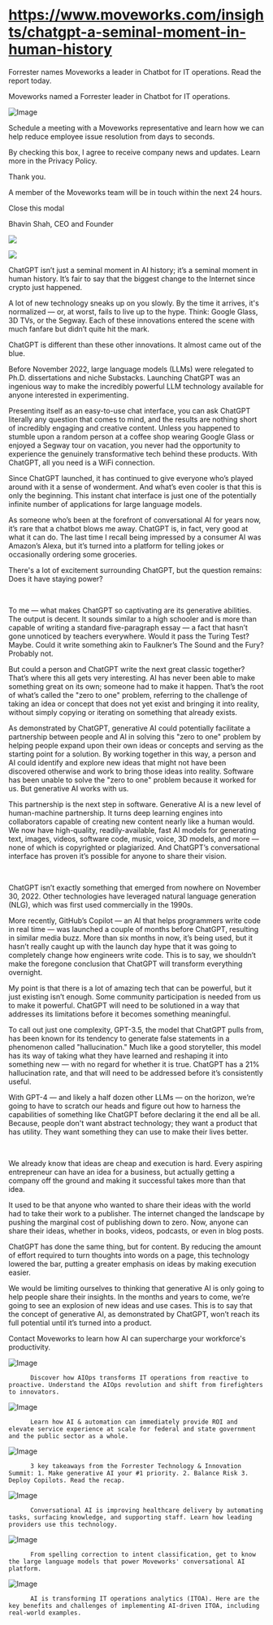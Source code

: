 # https://www.moveworks.com/insights/chatgpt-a-seminal-moment-in-human-history

Forrester names Moveworks a leader in Chatbot for IT operations. Read the report today.

Moveworks named a Forrester leader in Chatbot for IT operations. 

![Image](https://www.moveworks.com/hubfs/img/site/qr-demo.png)

Schedule a meeting with a Moveworks representative and learn how we can help reduce employee issue resolution from days to seconds.

By checking this box, I agree to receive company news and updates. Learn more in the Privacy Policy.

Thank you.

A member of the Moveworks team will be in touch within the next 24 hours.



  Close this modal
  



Bhavin Shah, CEO and Founder


![](https://www.moveworks.com/hubfs/featured-image-design-biz-dimension-of-GPT.jpg)

![](https://www.moveworks.com/hubfs/featured-image-design-biz-dimension-of-GPT.jpg)

ChatGPT isn’t just a seminal moment in AI history; it’s a seminal moment in human history. It’s fair to say that the biggest change to the Internet since crypto just happened.

A lot of new technology sneaks up on you slowly. By the time it arrives, it's normalized — or, at worst, fails to live up to the hype. Think: Google Glass, 3D TVs, or the Segway. Each of these innovations entered the scene with much fanfare but didn’t quite hit the mark. 

ChatGPT is different than these other innovations. It almost came out of the blue. 

Before November 2022, large language models (LLMs) were relegated to Ph.D. dissertations and niche Substacks. Launching ChatGPT was an ingenious way to make the incredibly powerful LLM technology available for anyone interested in experimenting. 

Presenting itself as an easy-to-use chat interface, you can ask ChatGPT literally any question that comes to mind, and the results are nothing short of incredibly engaging and creative content. Unless you happened to stumble upon a random person at a coffee shop wearing Google Glass or enjoyed a Segway tour on vacation, you never had the opportunity to experience the genuinely transformative tech behind these products. With ChatGPT, all you need is a WiFi connection. 

Since ChatGPT launched, it has continued to give everyone who’s played around with it a sense of wonderment. And what’s even cooler is that this is only the beginning. This instant chat interface is just one of the potentially infinite number of applications for large language models. 

As someone who’s been at the forefront of conversational AI for years now, it’s rare that a chatbot blows me away. ChatGPT is, in fact, very good at what it can do. The last time I recall being impressed by a consumer AI was Amazon’s Alexa, but it’s turned into a platform for telling jokes or occasionally ordering some groceries.

There's a lot of excitement surrounding ChatGPT, but the question remains: Does it have staying power?

 

To me — what makes ChatGPT so captivating are its generative abilities. The output is decent. It sounds similar to a high schooler and is more than capable of writing a standard five-paragraph essay — a fact that hasn’t gone unnoticed by teachers everywhere. Would it pass the Turing Test? Maybe. Could it write something akin to Faulkner’s The Sound and the Fury? Probably not. 

But could a person and ChatGPT write the next great classic together? That’s where this all gets very interesting. AI has never been able to make something great on its own; someone had to make it happen. That’s the root of what’s called the "zero to one" problem, referring to the challenge of taking an idea or concept that does not yet exist and bringing it into reality, without simply copying or iterating on something that already exists. 

As demonstrated by ChatGPT, generative AI could potentially facilitate a partnership between people and AI in solving this "zero to one" problem by helping people expand upon their own ideas or concepts and serving as the starting point for a solution. By working together in this way, a person and AI could identify and explore new ideas that might not have been discovered otherwise and work to bring those ideas into reality. Software has been unable to solve the "zero to one" problem because it worked for us. But generative AI works with us.

This partnership is the next step in software. Generative AI is a new level of human-machine partnership. It turns deep learning engines into collaborators capable of creating new content nearly like a human would. We now have high-quality, readily-available, fast AI models for generating text, images, videos, software code, music, voice, 3D models, and more — none of which is copyrighted or plagiarized. And ChatGPT’s conversational interface has proven it’s possible for anyone to share their vision.

 

ChatGPT isn’t exactly something that emerged from nowhere on November 30, 2022. Other technologies have leveraged natural language generation (NLG), which was first used commercially in the 1990s. 

More recently, GitHub’s Copilot — an AI that helps programmers write code in real time — was launched a couple of months before ChatGPT, resulting in similar media buzz. More than six months in now, it’s being used, but it hasn’t really caught up with the launch day hype that it was going to completely change how engineers write code. This is to say, we shouldn’t make the foregone conclusion that ChatGPT will transform everything overnight.

My point is that there is a lot of amazing tech that can be powerful, but it just existing isn’t enough. Some community participation is needed from us to make it powerful. ChatGPT will need to be solutioned in a way that addresses its limitations before it becomes something meaningful. 

To call out just one complexity, GPT-3.5, the model that ChatGPT pulls from, has been known for its tendency to generate false statements in a phenomenon called "hallucination." Much like a good storyteller, this model has its way of taking what they have learned and reshaping it into something new — with no regard for whether it is true. ChatGPT has a 21% hallucination rate, and that will need to be addressed before it’s consistently useful.

With GPT-4 — and likely a half dozen other LLMs — on the horizon, we’re going to have to scratch our heads and figure out how to harness the capabilities of something like ChatGPT before declaring it the end all be all. Because, people don't want abstract technology; they want a product that has utility. They want something they can use to make their lives better.

 

We already know that ideas are cheap and execution is hard. Every aspiring entrepreneur can have an idea for a business, but actually getting a company off the ground and making it successful takes more than that idea. 

It used to be that anyone who wanted to share their ideas with the world had to take their work to a publisher. The internet changed the landscape by pushing the marginal cost of publishing down to zero. Now, anyone can share their ideas, whether in books, videos, podcasts, or even in blog posts.

ChatGPT has done the same thing, but for content. By reducing the amount of effort required to turn thoughts into words on a page, this technology lowered the bar, putting a greater emphasis on ideas by making execution easier. 

We would be limiting ourselves to thinking that generative AI is only going to help people share their insights. In the months and years to come, we’re going to see an explosion of new ideas and use cases. This is to say that the concept of generative AI, as demonstrated by ChatGPT, won’t reach its full potential until it’s turned into a product.

Contact  Moveworks to learn how AI can supercharge your workforce's productivity.

![Image](https://www.moveworks.com/hs-fs/hubfs/AIOps-featured-image.png?length=50&name=AIOps-featured-image.png)


          Discover how AIOps transforms IT operations from reactive to proactive. Understand the AIOps revolution and shift from firefighters to innovators.
        

![Image](https://www.moveworks.com/hs-fs/hubfs/Public-Sector-Convo-AI.png?length=50&name=Public-Sector-Convo-AI.png)


          Learn how AI & automation can immediately provide ROI and elevate service experience at scale for federal and state government and the public sector as a whole.
        

![Image](https://www.moveworks.com/hs-fs/hubfs/Forrester%20T%26I%20%281%29.png?length=50&name=Forrester%20T&I%20%281%29.png)


          3 key takeaways from the Forrester Technology & Innovation Summit: 1. Make generative AI your #1 priority. 2. Balance Risk 3. Deploy Copilots. Read the recap.
        

![Image](https://www.moveworks.com/hs-fs/hubfs/healthcare-test.png?length=50&name=healthcare-test.png)


          Conversational AI is improving healthcare delivery by automating tasks, surfacing knowledge, and supporting staff. Learn how leading providers use this technology.
        

![Image](https://www.moveworks.com/hs-fs/hubfs/Moveworks_LLM_Feature.png?length=50&name=Moveworks_LLM_Feature.png)


          From spelling correction to intent classification, get to know the large language models that power Moveworks' conversational AI platform.
        

![Image](https://www.moveworks.com/hs-fs/hubfs/ITOA_feature.png?length=50&name=ITOA_feature.png)


          AI is transforming IT operations analytics (ITOA). Here are the key benefits and challenges of implementing AI-driven ITOA, including real-world examples.
        

